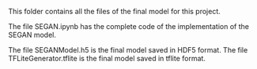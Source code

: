 This folder contains all the files of the final model for this project.

The file SEGAN.ipynb has the complete code of the implementation of the SEGAN model.

The file SEGANModel.h5 is the final model saved in HDF5 format. The file TFLiteGenerator.tflite is the final model saved in tflite format.
